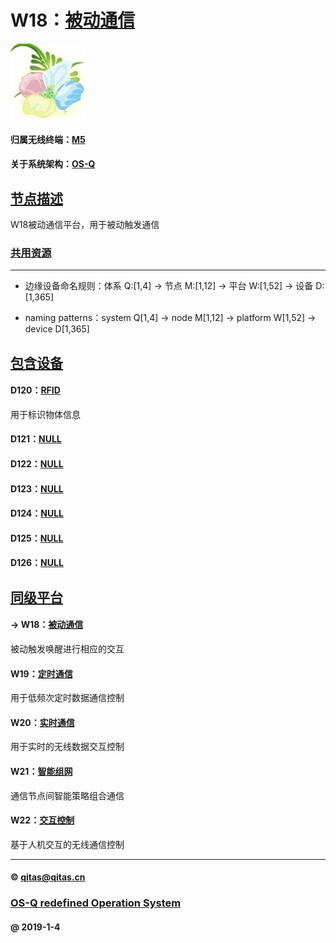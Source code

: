 ﻿# W18：[被动通信](https://github.com/OS-Q/W18) 

[![sites](OS-Q/OS-Q.png)](http://www.OS-Q.com)

#### 归属无线终端：[M5](https://github.com/OS-Q/M5)

#### 关于系统架构：[OS-Q](https://github.com/OS-Q/OS-Q)

## [节点描述](https://github.com/OS-Q/W18/wiki) 

W18被动通信平台，用于被动触发通信

### [共用资源](OS-Q/)


---

- 边缘设备命名规则：体系 Q:[1,4] -> 节点 M:[1,12] -> 平台 W:[1,52] -> 设备 D:[1,365]

- naming patterns：system Q[1,4] -> node M[1,12] -> platform W[1,52] -> device D[1,365]

## [包含设备](https://github.com/OS-Q/W18/wiki) 

#### D120：[RFID](https://github.com/OS-Q/D120)

用于标识物体信息

#### D121：[NULL](https://github.com/OS-Q/D121)



#### D122：[NULL](https://github.com/OS-Q/D122)



#### D123：[NULL](https://github.com/OS-Q/D123)



#### D124：[NULL](https://github.com/OS-Q/D124)


#### D125：[NULL](https://github.com/OS-Q/D125)


#### D126：[NULL](https://github.com/OS-Q/D126)


## [同级平台](https://github.com/OS-Q/M5/wiki) 

#### -> W18：[被动通信](https://github.com/OS-Q/W18)

被动触发唤醒进行相应的交互

#### W19：[定时通信](https://github.com/OS-Q/W19)

用于低频次定时数据通信控制

#### W20：[实时通信](https://github.com/OS-Q/W20)

用于实时的无线数据交互控制

#### W21：[智能组网](https://github.com/OS-Q/W21)

通信节点间智能策略组合通信

#### W22：[交互控制](https://github.com/OS-Q/W22)

基于人机交互的无线通信控制

---

####  © qitas@qitas.cn
###  [OS-Q redefined Operation System](http://www.OS-Q.com)
####   @  2019-1-4
